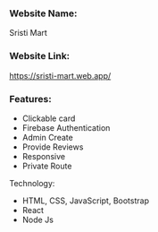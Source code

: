 ### Website Name: 
Sristi Mart

### Website Link: 
https://sristi-mart.web.app/

### Features:
* Clickable card
* Firebase Authentication
* Admin Create
* Provide Reviews
* Responsive 
* Private Route

Technology:
* HTML, CSS, JavaScript, Bootstrap
* React
* Node Js
